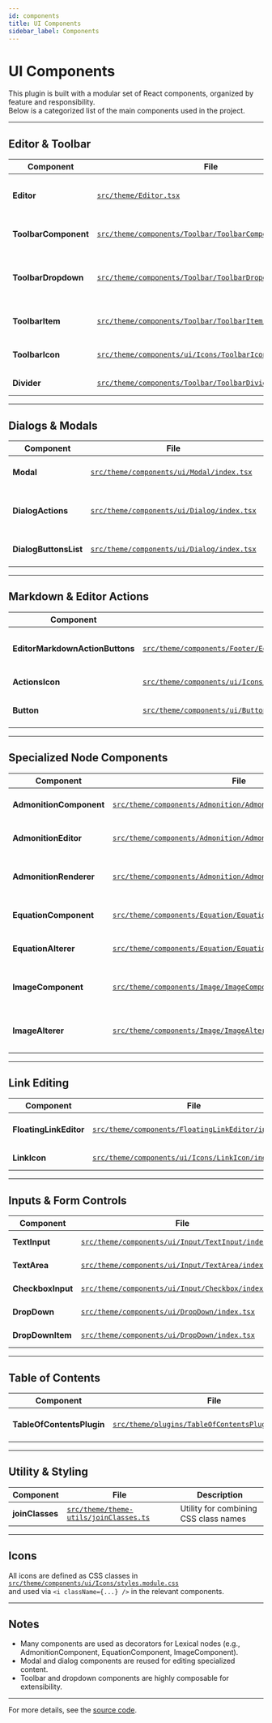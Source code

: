 ```yaml
---
id: components
title: UI Components
sidebar_label: Components
---
```


# UI Components

This plugin is built with a modular set of React components, organized by feature and responsibility.  
Below is a categorized list of the main components used in the project.

---

## Editor & Toolbar

| Component            | File                                                                                                                    | Description                                 |
| -------------------- | ----------------------------------------------------------------------------------------------------------------------- | ------------------------------------------- |
| **Editor**           | [`src/theme/Editor.tsx`](../src/theme/Editor.tsx)                                                                       | Main editor composition and plugin registry |
| **ToolbarComponent** | [`src/theme/components/Toolbar/ToolbarComponent/index.tsx`](../src/theme/components/Toolbar/ToolbarComponent/index.tsx) | Main formatting toolbar                     |
| **ToolbarDropdown**  | [`src/theme/components/Toolbar/ToolbarDropdown/index.tsx`](../src/theme/components/Toolbar/ToolbarDropdown/index.tsx)   | Dropdown menus for block and node actions   |
| **ToolbarItem**      | [`src/theme/components/Toolbar/ToolbarItem/index.tsx`](../src/theme/components/Toolbar/ToolbarItem/index.tsx)           | Individual toolbar button                   |
| **ToolbarIcon**      | [`src/theme/components/ui/Icons/ToolbarIcon/index.tsx`](../src/theme/components/ui/Icons/ToolbarIcon/index.tsx)         | Icon for toolbar buttons                    |
| **Divider**          | [`src/theme/components/Toolbar/ToolbarDivider/index.tsx`](../src/theme/components/Toolbar/ToolbarDivider/index.tsx)     | Toolbar divider                             |

---

## Dialogs & Modals

| Component             | File                                                                                      | Description                     |
| --------------------- | ----------------------------------------------------------------------------------------- | ------------------------------- |
| **Modal**             | [`src/theme/components/ui/Modal/index.tsx`](../src/theme/components/ui/Modal/index.tsx)   | Generic modal dialog            |
| **DialogActions**     | [`src/theme/components/ui/Dialog/index.tsx`](../src/theme/components/ui/Dialog/index.tsx) | Dialog action buttons container |
| **DialogButtonsList** | [`src/theme/components/ui/Dialog/index.tsx`](../src/theme/components/ui/Dialog/index.tsx) | List of dialog buttons          |

---

## Markdown & Editor Actions

| Component                       | File                                                                                                                                        | Description                                |
| ------------------------------- | ------------------------------------------------------------------------------------------------------------------------------------------- | ------------------------------------------ |
| **EditorMarkdownActionButtons** | [`src/theme/components/Footer/EditorMarkdownActionButtons/index.tsx`](../src/theme/components/Footer/EditorMarkdownActionButtons/index.tsx) | Markdown/rich text toggle, reset, metadata |
| **ActionsIcon**                 | [`src/theme/components/ui/Icons/ActionsIcon/index.tsx`](../src/theme/components/ui/Icons/ActionsIcon/index.tsx)                             | Icon for action buttons                    |
| **Button**                      | [`src/theme/components/ui/Button/index.tsx`](../src/theme/components/ui/Button/index.tsx)                                                   | Reusable button component                  |

---

## Specialized Node Components

| Component               | File                                                                                                                                | Description                          |
| ----------------------- | ----------------------------------------------------------------------------------------------------------------------------------- | ------------------------------------ |
| **AdmonitionComponent** | [`src/theme/components/Admonition/AdmonitionComponent/index.tsx`](../src/theme/components/Admonition/AdmonitionComponent/index.tsx) | Renders admonition blocks            |
| **AdmonitionEditor**    | [`src/theme/components/Admonition/AdmonitionEditor/index.tsx`](../src/theme/components/Admonition/AdmonitionEditor/index.tsx)       | Editor for admonition content        |
| **AdmonitionRenderer**  | [`src/theme/components/Admonition/AdmonitionRenderer/index.tsx`](../src/theme/components/Admonition/AdmonitionRenderer/index.tsx)   | Renders static admonition content    |
| **EquationComponent**   | [`src/theme/components/Equation/EquationComponent/index.tsx`](../src/theme/components/Equation/EquationComponent/index.tsx)         | Renders math equations               |
| **EquationAlterer**     | [`src/theme/components/Equation/EquationAlterer/index.tsx`](../src/theme/components/Equation/EquationAlterer/index.tsx)             | Modal for editing equations          |
| **ImageComponent**      | [`src/theme/components/Image/ImageComponent/index.tsx`](../src/theme/components/Image/ImageComponent/index.tsx)                     | Renders images and handles selection |
| **ImageAlterer**        | [`src/theme/components/Image/ImageAlterer/index.tsx`](../src/theme/components/Image/ImageAlterer/index.tsx)                         | Modal for editing image properties   |

---

## Link Editing

| Component              | File                                                                                                        | Description                        |
| ---------------------- | ----------------------------------------------------------------------------------------------------------- | ---------------------------------- |
| **FloatingLinkEditor** | [`src/theme/components/FloatingLinkEditor/index.tsx`](../src/theme/components/FloatingLinkEditor/index.tsx) | Floating toolbar for editing links |
| **LinkIcon**           | [`src/theme/components/ui/Icons/LinkIcon/index.tsx`](../src/theme/components/ui/Icons/LinkIcon/index.tsx)   | Icon for link actions              |

---

## Inputs & Form Controls

| Component         | File                                                                                                        | Description            |
| ----------------- | ----------------------------------------------------------------------------------------------------------- | ---------------------- |
| **TextInput**     | [`src/theme/components/ui/Input/TextInput/index.tsx`](../src/theme/components/ui/Input/TextInput/index.tsx) | Single-line text input |
| **TextArea**      | [`src/theme/components/ui/Input/TextArea/index.tsx`](../src/theme/components/ui/Input/TextArea/index.tsx)   | Multi-line text area   |
| **CheckboxInput** | [`src/theme/components/ui/Input/Checkbox/index.tsx`](../src/theme/components/ui/Input/Checkbox/index.tsx)   | Checkbox input         |
| **DropDown**      | [`src/theme/components/ui/DropDown/index.tsx`](../src/theme/components/ui/DropDown/index.tsx)               | Dropdown menu          |
| **DropDownItem**  | [`src/theme/components/ui/DropDown/index.tsx`](../src/theme/components/ui/DropDown/index.tsx)               | Dropdown menu item     |

---

## Table of Contents

| Component                 | File                                                                                                        | Description                   |
| ------------------------- | ----------------------------------------------------------------------------------------------------------- | ----------------------------- |
| **TableOfContentsPlugin** | [`src/theme/plugins/TableOfContentsPlugin/index.tsx`](../src/theme/plugins/TableOfContentsPlugin/index.tsx) | Renders the table of contents |

---

## Utility & Styling

| Component       | File                                                                              | Description                           |
| --------------- | --------------------------------------------------------------------------------- | ------------------------------------- |
| **joinClasses** | [`src/theme/theme-utils/joinClasses.ts`](../src/theme/theme-utils/joinClasses.ts) | Utility for combining CSS class names |

---

## Icons

All icons are defined as CSS classes in  
[`src/theme/components/ui/Icons/styles.module.css`](../src/theme/components/ui/Icons/styles.module.css)  
and used via `<i className={...} />` in the relevant components.

---

## Notes

- Many components are used as decorators for Lexical nodes (e.g., AdmonitionComponent, EquationComponent, ImageComponent).
- Modal and dialog components are reused for editing specialized content.
- Toolbar and dropdown components are highly composable for extensibility.

---

For more details, see the [source code](https://github.com/Audemars-Piguet/docusaurus-plugin-wysiwyg/tree/main/src/theme/components).
